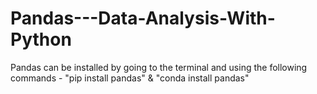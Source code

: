 # Pandas---Data-Analysis-With-Python
Pandas can be installed by going to the terminal and using the following commands - "pip install pandas" &amp; "conda install pandas"
